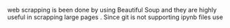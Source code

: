 web scrapping is been done by using Beautiful Soup and they are highly useful in scrapping large pages . Since git is not supporting ipynb files use

